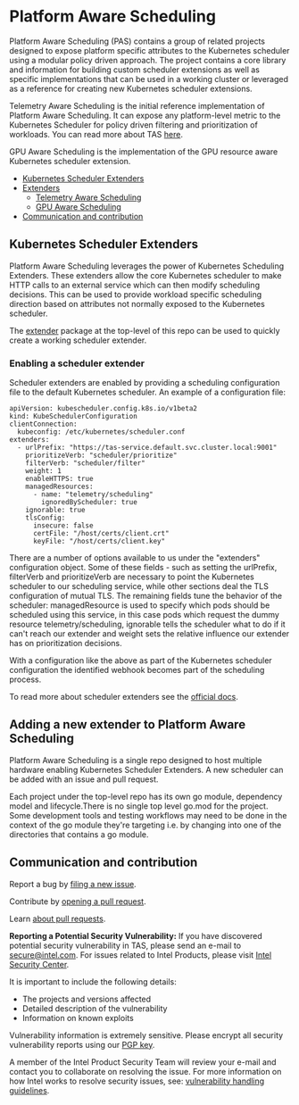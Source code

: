 # Platform Aware Scheduling
Platform Aware Scheduling (PAS) contains a group of related projects designed to expose platform specific attributes to the Kubernetes scheduler using a modular policy driven approach. The project contains a core library and information for building custom scheduler extensions as well as specific  implementations that can be used in a working cluster or leveraged as a reference for creating new Kubernetes scheduler extensions.

Telemetry Aware Scheduling is the initial reference implementation of Platform Aware Scheduling. It can expose any platform-level metric to the Kubernetes Scheduler for policy driven filtering and prioritization of workloads. You can read more about TAS [here](/telemetry-aware-scheduling).

GPU Aware Scheduling is the implementation of the GPU resource aware Kubernetes scheduler extension.


* [Kubernetes Scheduler Extenders](#kubernetes-scheduler-extenders)
* [Extenders](#plugins)
    * [Telemetry Aware Scheduling](/telemetry-aware-scheduling)
    * [GPU Aware Scheduling](/gpu-aware-scheduling)
* [Communication and contribution](#communication-and-contribution)

## Kubernetes Scheduler Extenders

Platform Aware Scheduling leverages the power of Kubernetes Scheduling Extenders. These extenders allow the core Kubernetes scheduler to make HTTP calls to an external service which can then modify scheduling decisions. This can be used to provide workload specific scheduling direction based on attributes not normally exposed to the Kubernetes scheduler.

The [extender](/extender) package at the top-level of this repo can be used to quickly create a working scheduler extender.

### Enabling a scheduler extender

Scheduler extenders are enabled by providing a scheduling configuration file to the default Kubernetes scheduler. An example of a configuration file:

````
apiVersion: kubescheduler.config.k8s.io/v1beta2
kind: KubeSchedulerConfiguration
clientConnection:
  kubeconfig: /etc/kubernetes/scheduler.conf
extenders:
  - urlPrefix: "https://tas-service.default.svc.cluster.local:9001"
    prioritizeVerb: "scheduler/prioritize"
    filterVerb: "scheduler/filter"
    weight: 1
    enableHTTPS: true
    managedResources:
      - name: "telemetry/scheduling"
        ignoredByScheduler: true
    ignorable: true
    tlsConfig:
      insecure: false
      certFile: "/host/certs/client.crt"
      keyFile: "/host/certs/client.key"

````

There are a number of options available to us under the "extenders" configuration object. Some of these fields - such as setting the urlPrefix, filterVerb and prioritizeVerb are necessary to point the Kubernetes scheduler to our scheduling service, while other sections deal the TLS configuration of mutual TLS. The remaining fields tune the behavior of the scheduler: managedResource is used to specify which pods should be scheduled using this service, in this case pods which request the dummy resource telemetry/scheduling, ignorable tells the scheduler what to do if it can't reach our extender and weight sets the relative influence our extender has on prioritization decisions.

With a configuration like the above as part of the Kubernetes scheduler configuration the identified webhook becomes part of the scheduling process.

To read more about scheduler extenders see the [official docs](https://github.com/kubernetes/community/blob/master/contributors/design-proposals/scheduling/scheduler_extender.md).
 
## Adding a new extender to Platform Aware Scheduling
Platform Aware Scheduling is a single repo designed to host multiple hardware enabling Kubernetes Scheduler Extenders. A new scheduler can be added with an issue and pull request.

Each project under the top-level repo has its own go module, dependency model and lifecycle.There is no single top level go.mod for the project. Some development tools and testing workflows may need to be done in the context of the go module they're targeting i.e. by changing into one of the directories that contains a go module.

## Communication and contribution

Report a bug by [filing a new issue](https://github.com/intel/telemetry-aware-scheduling/issues).

Contribute by [opening a pull request](https://github.com/intel/telemetry-aware-scheduling/pulls).

Learn [about pull requests](https://help.github.com/articles/using-pull-requests/).

**Reporting a Potential Security Vulnerability:** If you have discovered potential security vulnerability in TAS, please send an e-mail to secure@intel.com. For issues related to Intel Products, please visit [Intel Security Center](https://security-center.intel.com).

It is important to include the following details:

- The projects and versions affected
- Detailed description of the vulnerability
- Information on known exploits

Vulnerability information is extremely sensitive. Please encrypt all security vulnerability reports using our [PGP key](https://www.intel.com/content/www/us/en/security-center/pgp-public-key.html).

A member of the Intel Product Security Team will review your e-mail and contact you to collaborate on resolving the issue. For more information on how Intel works to resolve security issues, see: [vulnerability handling guidelines](https://www.intel.com/content/www/us/en/security-center/vulnerability-handling-guidelines.html).

